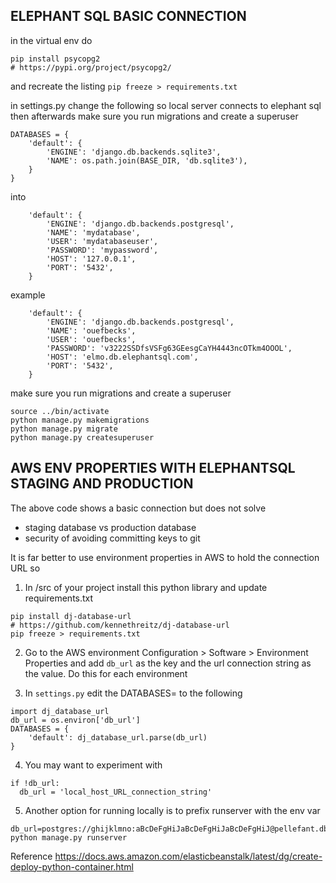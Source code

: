 

## ELEPHANT SQL BASIC CONNECTION

in the virtual env do
```
pip install psycopg2
# https://pypi.org/project/psycopg2/
```
and recreate the listing `pip freeze > requirements.txt`

in settings.py change the following so local server connects to elephant sql<br/>
then afterwards make sure you run migrations and create a superuser
```
DATABASES = {
    'default': {
        'ENGINE': 'django.db.backends.sqlite3',
        'NAME': os.path.join(BASE_DIR, 'db.sqlite3'),
    }
}
```
into
```
    'default': {
        'ENGINE': 'django.db.backends.postgresql',
        'NAME': 'mydatabase',
        'USER': 'mydatabaseuser',
        'PASSWORD': 'mypassword',
        'HOST': '127.0.0.1',
        'PORT': '5432',
    }
```

example

```
    'default': {
        'ENGINE': 'django.db.backends.postgresql',
        'NAME': 'ouefbecks',
        'USER': 'ouefbecks',
        'PASSWORD': 'v3222SSDfsVSFg63GEesgCaYH4443ncOTkm4OOOL',
        'HOST': 'elmo.db.elephantsql.com',
        'PORT': '5432',
    }
```

make sure you run migrations and create a superuser

```
source ../bin/activate
python manage.py makemigrations
python manage.py migrate
python manage.py createsuperuser
```

## AWS ENV PROPERTIES WITH ELEPHANTSQL STAGING AND PRODUCTION  

The above code shows a basic connection but does not solve
- staging database vs production database
- security of avoiding committing keys to git

It is far better to use environment properties in AWS to hold the connection URL so 

1. In /src of your project install this python library and update requirements.txt

```
pip install dj-database-url
# https://github.com/kennethreitz/dj-database-url
pip freeze > requirements.txt
```

2. Go to the AWS environment Configuration > Software > Environment Properties and add `db_url` as the key and the url connection string as the value. Do this for each environment

3. In `settings.py` edit the DATABASES= to the following

```
import dj_database_url
db_url = os.environ['db_url']
DATABASES = {
    'default': dj_database_url.parse(db_url)
}
``` 

4. You may want to experiment with 
```
if !db_url:
  db_url = 'local_host_URL_connection_string'
```

5. Another option for running locally is to prefix runserver with the env var
``` 
db_url=postgres://ghijklmno:aBcDeFgHiJaBcDeFgHiJaBcDeFgHiJ@pellefant.db.elephantsql.com:5432/ghijklmno python manage.py runserver
```

Reference https://docs.aws.amazon.com/elasticbeanstalk/latest/dg/create-deploy-python-container.html